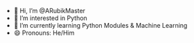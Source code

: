 - 👋 Hi, I’m @ARubikMaster
- 👀 I’m interested in Python
- 🌱 I’m currently learning Python Modules & Machine Learning
- 😄 Pronouns: He/Him
